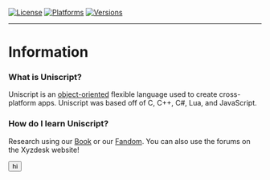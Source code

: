 [![License](https://img.shields.io/badge/License-Apache-red.svg)](https://github.com/xyzdeskorg/uniscript/blob/master/LICENSE)
[![Platforms](https://img.shields.io/badge/platform-Windows%20|%20Linux%20|%20OSX-lightgrey)](https://github.com/xyzdeskorg/uniscript/blob/master/PLATFORMS)
[![Versions](https://img.shields.io/static/v1?label=Version&message=3.9.18.8&color=%3CCOLOR%3E)](https://github.com/xyzdeskorg/uniscript/blob/master/VERSION)

***

# Information

<h3>What is Uniscript?</h3>
Uniscript is an <a href="https://en.wikipedia.org/wiki/Object-oriented_programming">object-oriented</a> flexible language used to create cross-platform apps. Uniscript was based off of C, C++, C#, Lua, and JavaScript.

<h3>How do I learn Uniscript?</h3>
Research using our <a href="docs.xyzdesk.online">Book</a> or our <a href="uniscript.fandom.com">Fandom</a>. You can also use the forums on the Xyzdesk website!

<button>hi</button>
  


